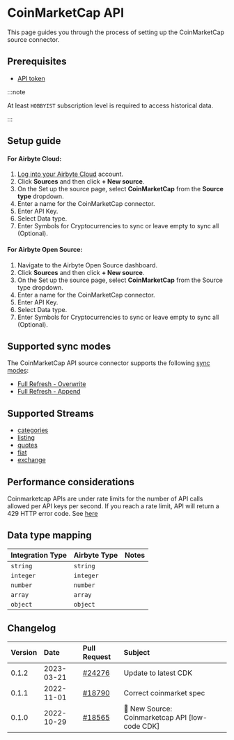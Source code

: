 # CoinMarketCap API

This page guides you through the process of setting up the CoinMarketCap source connector.

## Prerequisites

- [API token](https://coinmarketcap.com/api/documentation/v1/#section/Authentication)

:::note

At least `HOBBYIST` subscription level is required to access historical data.

:::

## Setup guide

#### For Airbyte Cloud:

1. [Log into your Airbyte Cloud](https://cloud.airbyte.io/workspaces) account.
2. Click **Sources** and then click **+ New source**.
3. On the Set up the source page, select **CoinMarketCap** from the **Source type** dropdown.
4. Enter a name for the CoinMarketCap connector.
5. Enter API Key.
6. Select Data type.
7. Enter Symbols for Cryptocurrencies to sync or leave empty to sync all (Optional).


#### For Airbyte Open Source:

1. Navigate to the Airbyte Open Source dashboard.
2. Click **Sources** and then click **+ New source**.
3. On the Set up the source page, select **CoinMarketCap** from the Source type dropdown.
4. Enter a name for the CoinMarketCap connector.
5. Enter API Key.
6. Select Data type.
7. Enter Symbols for Cryptocurrencies to sync or leave empty to sync all (Optional).

## Supported sync modes

The CoinMarketCap API source connector supports the following [sync modes](https://docs.airbyte.com/cloud/core-concepts#connection-sync-modes):

* [Full Refresh - Overwrite](https://docs.airbyte.com/understanding-airbyte/connections/full-refresh-overwrite/)
* [Full Refresh - Append](https://docs.airbyte.com/understanding-airbyte/connections/full-refresh-append)

## Supported Streams

- [categories](https://coinmarketcap.com/api/documentation/v1/#operation/getV1CryptocurrencyCategories)
- [listing](https://coinmarketcap.com/api/documentation/v1/#operation/getV1CryptocurrencyListingsLatest)
- [quotes](https://coinmarketcap.com/api/documentation/v1/#operation/getV2CryptocurrencyQuotesLatest)
- [fiat](https://coinmarketcap.com/api/documentation/v1/#tag/fiat)
- [exchange](https://coinmarketcap.com/api/documentation/v1/#tag/exchange)

## Performance considerations

Coinmarketcap APIs are under rate limits for the number of API calls allowed per API keys per second. If you reach a rate limit, API will return a 429 HTTP error code. See [here](https://coinmarketcap.com/api/documentation/v1/#section/Errors-and-Rate-Limits)

## Data type mapping

| Integration Type | Airbyte Type | Notes |
|:-----------------|:-------------|:------|
| `string`         | `string`     |       |
| `integer`        | `integer`    |       |
| `number`         | `number`     |       |
| `array`          | `array`      |       |
| `object`         | `object`     |       |

## Changelog

| Version | Date       | Pull Request                                              | Subject                                         |
|:--------|:-----------|:----------------------------------------------------------|:------------------------------------------------|
| 0.1.2   | 2023-03-21 | [#24276](https://github.com/airbytehq/airbyte/pull/24276) | Update to latest CDK                            |
| 0.1.1   | 2022-11-01 | [#18790](https://github.com/airbytehq/airbyte/pull/18790) | Correct coinmarket spec                         |
| 0.1.0   | 2022-10-29 | [#18565](https://github.com/airbytehq/airbyte/pull/18565) | 🎉 New Source: Coinmarketcap API [low-code CDK] |
